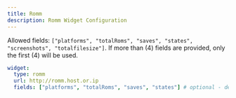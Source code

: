 ```yaml
---
title: Romm
description: Romm Widget Configuration
---
```


Allowed fields: `["platforms", "totalRoms", "saves", "states", "screenshots", "totalfilesize"]`.
If more than (4) fields are provided, only the first (4) will be used.

```yaml
widget:
  type: romm
  url: http://romm.host.or.ip
  fields: ["platforms", "totalRoms", "saves", "states"] # optional - default fields shown
```
